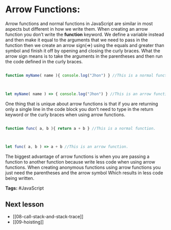 # Arrow Functions:
Arrow functions and normal functions in JavaScript are similar in most aspects but different in how we write them. When creating an arrow function you don’t write the **function** keyword. We define a variable instead and then make it equal to the arguments that we need to pass in the function then we create an arrow sign(⇒) using the equals and greater than symbol and finish it off by opening and closing the curly braces. What the arrow sign means is to take the arguments in the parentheses and then run the code defined in the curly braces.

```jsx

function myName( name ){ console.log("Jhon") } //This is a normal function.

  

let myName( name ) => { console.log("Jhon") } //This is an arrow function.

```

One thing that is unique about arrow functions is that if you are returning only a single line in the code block you don’t need to type in the return keyword or the curly braces when using arrow functions.

```jsx

function func( a, b ){ return a + b } //This is a normal function.

  

let func( a, b ) => a + b //This is an arrow function.

```

The biggest advantage of arrow functions is when you are passing a function to another function because write less code when using arrow functions. When creating anonymous functions using arrow functions you just need the parentheses and the arrow symbol Which results in less code being written.

**Tags:** #JavaScript 

## Next lesson
- [[08-call-stack-and-stack-trace]]
- [[09-hoisting]]